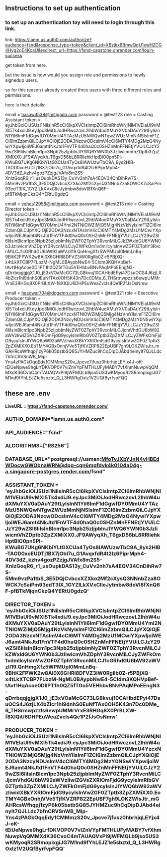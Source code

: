 ## Instructions to set up authentication

### to set up an authentication toy will need to login through this link.
link: https://iamn.us.auth0.com/authorize?audience=fsnd&response_type=token&client_id=XBzjkx6BmwQgU1xwHZCG4Hvg2qE4KcaU&redirect_uri=https://fsnd-capstone.onrender.com/login-success

get token from here.


but the issue is how would you assign role and permissions to newly signedup users.

so for this reason i already created three users with three different roles and permissions.

here is their details:

email = hasawit538@mitigado.com    password = @test123      role = Casting Assistant    token = eyJhbGciOiJSUzI1NiIsInR5cCI6IkpXVCIsImtpZCI6ImRhbWNjNlM1VElaUl9vMXl5Tk4xdiJ9.eyJpc3MiOiJodHRwczovL2lhbW4udXMuYXV0aDAuY29tLyIsInN1YiI6ImF1dGgwfDY0MmU4YTAzMzU5NWQwNTgwZWUzMmNjNSIsImF1ZCI6ImZzbmQiLCJpYXQiOjE2ODA3NzcwODcsImV4cCI6MTY4MDg2MzQ4NywiYXpwIjoiWEJ6amt4NkJtd1FnVTF4d0haQ0c0SHZnMnFFNEtjYVUiLCJzY29wZSI6IiIsInBlcm1pc3Npb25zIjpbInJlYWQ6YWN0b3JzIiwicmVhZDptb3ZpZXMiXX0.JF9AWyqXh_T6gxD56bL8RRllehkHptBlO0pn5Pl-KWuBG7UKg6NKbiYLtGXCUa4TyOs8IAWUzwTbC9A_8ys2HlB-TAOD0xoEUDTj1BX7jObI7u_G1AvqxfdR4t2Iz6PiprMph4-4DV3dZ_kzhv4gozPZzjgJVAfx8m2S5-XnIzGoqR6_r1_usOupkDAS13y_CuVv2nh7sA4EQV34CnDihRw7S-5Mm9vzPa1tbS_3E5DQjCvbcxXZXko2Mf2cXysQ3NNnbZza8OWCK7cSaiPm93edT3IX_1GYZlLkXVxClIeJytmbw8doVI8fXnQ6F-pfBTkMjqnCkzQ4YERtU0gdzQ


email = vohes12958@mitigado.com   password = @test213     role = Casting Director     token = eyJhbGciOiJSUzI1NiIsInR5cCI6IkpXVCIsImtpZCI6ImRhbWNjNlM1VElaUl9vMXl5Tk4xdiJ9.eyJpc3MiOiJodHRwczovL2lhbW4udXMuYXV0aDAuY29tLyIsInN1YiI6ImF1dGgwfDY0MmU4YmI2NTNlOWZiMjQ5Mjg4NzVkNyIsImF1ZCI6ImZzbmQiLCJpYXQiOjE2ODA3NzcxNTAsImV4cCI6MTY4MDg2MzU1MCwiYXpwIjoiWEJ6amt4NkJtd1FnVTF4d0haQ0c0SHZnMnFFNEtjYVUiLCJzY29wZSI6IiIsInBlcm1pc3Npb25zIjpbImNyZWF0ZTphY3RvcnMiLCJkZWxldGU6YWN0b3JzIiwicmVhZDphY3RvcnMiLCJyZWFkOm1vdmllcyIsInVwZGF0ZTphY3RvcnMiLCJ1cGRhdGU6bW92aWVzIl19.QnHmgXfz5WPMUpl0MmLnBq-9BItK2FPWK2w8Al0X6GHRl8DFVZ3iW0Rgllb0Z-r5PBjXQ-x4tLkXTCBP7FLbzM-NgML0BAypbNwE4-5CIdm3KQHVpBef-tAvt1HqAcoe0DIlPT1h0QZ5fTGu5VEHhbvBNvPAqMPoEEngN3-qDrrbqqjgjgX1J0_jE3xVOaMcGC73LG8kvuj10CAHbdEPyi47DsuOCS4J6zjLX4bZlcr1hl9dnhS0EuNfTAx0OH5K43n7Dc0DMe_6_THSrmwpzzls6ewpUMMrVrxE3RHGq8X0PrBLXW-f8XIQiU6DHPEuWeaZvcIs4Qe1P2fJsOsNmw


email = hesowar704@dogemn.com      password = @test321     role = Executive Producer    token = eyJhbGciOiJSUzI1NiIsInR5cCI6IkpXVCIsImtpZCI6ImRhbWNjNlM1VElaUl9vMXl5Tk4xdiJ9.eyJpc3MiOiJodHRwczovL2lhbW4udXMuYXV0aDAuY29tLyIsInN1YiI6ImF1dGgwfDY0MmU4YzcxNTNlOWZiMjQ5Mjg4NzVmYiIsImF1ZCI6ImZzbmQiLCJpYXQiOjE2ODA3NzcyNDUsImV4cCI6MTY4MDg2MzY0NSwiYXpwIjoiWEJ6amt4NkJtd1FnVTF4d0haQ0c0SHZnMnFFNEtjYVUiLCJzY29wZSI6IiIsInBlcm1pc3Npb25zIjpbImNyZWF0ZTphY3RvcnMiLCJjcmVhdGU6bW92aWVzIiwiZGVsZXRlOmFjdG9ycyIsImRlbGV0ZTptb3ZpZXMiLCJyZWFkOmFjdG9ycyIsInJlYWQ6bW92aWVzIiwidXBkYXRlOmFjdG9ycyIsInVwZGF0ZTptb3ZpZXMiXX0.EoTMY4GBxOnhjVVe5TjfKVZRP822EpUBF7gh9LOKZWlsJtr_mGAHRcsWfhqpj1zyP6k05bstbSQ85JYHMZuc9hCqDipDJAbd4einyIt7QJLLdc7bfnCRVSnWB_Mip-Yns4zPAGkOqqEdy1CMMmzS20v_Jpcve7jfusz0hbrhjqLEYjx4J-oK-tEiUeNpwe9hgLrfDKVOP0V7vlZnVYpFMTHLUFyMABY7vfXhmNuwpVqQMMXdK36CvoC4mTAUAQVxPI9jWFMQLb9jso5US3wKMyoqR2SRmopixgiJG7M1nd9fYhLEJZ1e5sbztd_Q_L3HWRgOxIz1V2UQfByrfvpFQQ

## these are .env
#### LiveURL = https://fsnd-capstone.onrender.com/


### AUTH0_DOMAIN="iamn.us.auth0.com"
### API_AUDIENCE="fsnd"
### ALGORITHMS=["RS256"]

### DATABASE_URL="postgresql://usman:MfoTvJXbYJnN4vHBEdWDocwGWObnaWRN@dpg-cgn6mpfdvk4k0104a04g-a.singapore-postgres.render.com/fsnd"

### ASSISTANT_TOKEN = 'eyJhbGciOiJSUzI1NiIsInR5cCI6IkpXVCIsImtpZCI6ImRhbWNjNlM1VElaUl9vMXl5Tk4xdiJ9.eyJpc3MiOiJodHRwczovL2lhbW4udXMuYXV0aDAuY29tLyIsInN1YiI6ImF1dGgwfDY0MmU4YTAzMzU5NWQwNTgwZWUzMmNjNSIsImF1ZCI6ImZzbmQiLCJpYXQiOjE2ODA3NzcwODcsImV4cCI6MTY4MDg2MzQ4NywiYXpwIjoiWEJ6amt4NkJtd1FnVTF4d0haQ0c0SHZnMnFFNEtjYVUiLCJzY29wZSI6IiIsInBlcm1pc3Npb25zIjpbInJlYWQ6YWN0b3JzIiwicmVhZDptb3ZpZXMiXX0.JF9AWyqXh_T6gxD56bL8RRllehkHptBlO0pn5Pl-KWuBG7UKg6NKbiYLtGXCUa4TyOs8IAWUzwTbC9A_8ys2HlB-TAOD0xoEUDTj1BX7jObI7u_G1AvqxfdR4t2Iz6PiprMph4-4DV3dZ_kzhv4gozPZzjgJVAfx8m2S5-XnIzGoqR6_r1_usOupkDAS13y_CuVv2nh7sA4EQV34CnDihRw7S-5Mm9vzPa1tbS_3E5DQjCvbcxXZXko2Mf2cXysQ3NNnbZza8OWCK7cSaiPm93edT3IX_1GYZlLkXVxClIeJytmbw8doVI8fXnQ6F-pfBTkMjqnCkzQ4YERtU0gdzQ'

### DIRECTOR_TOKEN = 'eyJhbGciOiJSUzI1NiIsInR5cCI6IkpXVCIsImtpZCI6ImRhbWNjNlM1VElaUl9vMXl5Tk4xdiJ9.eyJpc3MiOiJodHRwczovL2lhbW4udXMuYXV0aDAuY29tLyIsInN1YiI6ImF1dGgwfDY0MmU4YmI2NTNlOWZiMjQ5Mjg4NzVkNyIsImF1ZCI6ImZzbmQiLCJpYXQiOjE2ODA3NzcxNTAsImV4cCI6MTY4MDg2MzU1MCwiYXpwIjoiWEJ6amt4NkJtd1FnVTF4d0haQ0c0SHZnMnFFNEtjYVUiLCJzY29wZSI6IiIsInBlcm1pc3Npb25zIjpbImNyZWF0ZTphY3RvcnMiLCJkZWxldGU6YWN0b3JzIiwicmVhZDphY3RvcnMiLCJyZWFkOm1vdmllcyIsInVwZGF0ZTphY3RvcnMiLCJ1cGRhdGU6bW92aWVzIl19.QnHmgXfz5WPMUpl0MmLnBq-9BItK2FPWK2w8Al0X6GHRl8DFVZ3iW0Rgllb0Z-r5PBjXQ-x4tLkXTCBP7FLbzM-NgML0BAypbNwE4-5CIdm3KQHVpBef-tAvt1HqAcoe0DIlPT1h0QZ5fTGu5VEHhbvBNvPAqMPoEEngN3-qDrrbqqjgjgX1J0_jE3xVOaMcGC73LG8kvuj10CAHbdEPyi47DsuOCS4J6zjLX4bZlcr1hl9dnhS0EuNfTAx0OH5K43n7Dc0DMe_6_THSrmwpzzls6ewpUMMrVrxE3RHGq8X0PrBLXW-f8XIQiU6DHPEuWeaZvcIs4Qe1P2fJsOsNmw'

### PRODUCER_TOKEN = 'eyJhbGciOiJSUzI1NiIsInR5cCI6IkpXVCIsImtpZCI6ImRhbWNjNlM1VElaUl9vMXl5Tk4xdiJ9.eyJpc3MiOiJodHRwczovL2lhbW4udXMuYXV0aDAuY29tLyIsInN1YiI6ImF1dGgwfDY0MmU4YzcxNTNlOWZiMjQ5Mjg4NzVmYiIsImF1ZCI6ImZzbmQiLCJpYXQiOjE2ODA3NzcyNDUsImV4cCI6MTY4MDg2MzY0NSwiYXpwIjoiWEJ6amt4NkJtd1FnVTF4d0haQ0c0SHZnMnFFNEtjYVUiLCJzY29wZSI6IiIsInBlcm1pc3Npb25zIjpbImNyZWF0ZTphY3RvcnMiLCJjcmVhdGU6bW92aWVzIiwiZGVsZXRlOmFjdG9ycyIsImRlbGV0ZTptb3ZpZXMiLCJyZWFkOmFjdG9ycyIsInJlYWQ6bW92aWVzIiwidXBkYXRlOmFjdG9ycyIsInVwZGF0ZTptb3ZpZXMiXX0.EoTMY4GBxOnhjVVe5TjfKVZRP822EpUBF7gh9LOKZWlsJtr_mGAHRcsWfhqpj1zyP6k05bstbSQ85JYHMZuc9hCqDipDJAbd4einyIt7QJLLdc7bfnCRVSnWB_Mip-Yns4zPAGkOqqEdy1CMMmzS20v_Jpcve7jfusz0hbrhjqLEYjx4J-oK-tEiUeNpwe9hgLrfDKVOP0V7vlZnVYpFMTHLUFyMABY7vfXhmNuwpVqQMMXdK36CvoC4mTAUAQVxPI9jWFMQLb9jso5US3wKMyoqR2SRmopixgiJG7M1nd9fYhLEJZ1e5sbztd_Q_L3HWRgOxIz1V2UQfByrfvpFQQ'

